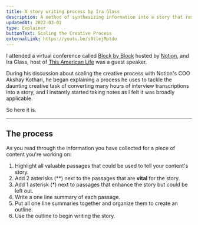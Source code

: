 ```yaml
---
title: A story writing process by Ira Glass
description: A method of synthesizing information into a story that resonated with me, making it instantly actionable.
updatedAt: 2022-03-02
type: Explainer
buttonText: Scaling the Creative Process
externalLink: https://youtu.be/s9tlejMptdo
---
```


I attended a virtual conference called [Block by Block](https://blockbyblock.notion.com) hosted by [Notion](https://www.notion.so), and Ira Glass, host of [This American Life](https://www.thisamericanlife.org) was a guest speaker.

During his discussion about scaling the creative process with Notion's COO Akshay Kothari, he began explaining a process he uses to tackle the daunting creative task of converting many hours of interview transcriptions into a story, and I instantly started taking notes as I felt it was broadly applicable.

So here it is.
<hr>

## The process

As you read through the information you have collected for a piece of content you're working on:

1. Highlight all valuable passages that could be used to tell your content's story.
2. Add 2 asterisks (**) next to the passages that are **vital** for the story.
3. Add 1 asterisk (*) next to passages that enhance the story but could be left out.
4. Write a one line summary of each passage.
5. Put all one line summaries together and organize them to create an outline.
6. Use the outline to begin writing the story.
